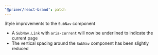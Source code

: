```yaml
---
'@primer/react-brand': patch
---
```


Style improvements to the `SubNav` component

- A `SubNav.Link` with `aria-current` will now be underlined to indicate the current page
- The vertical spacing around the `SubNav` component has been slightly reduced
